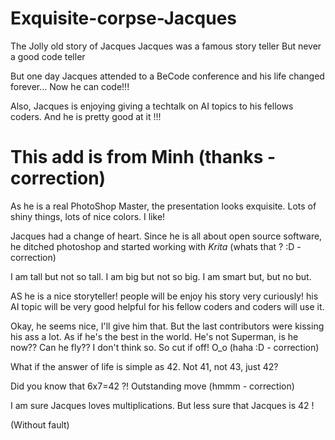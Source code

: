 # Exquisite-corpse-Jacques


The Jolly old story of Jacques
Jacques was a famous story teller
But never a good code teller

But one day Jacques attended to
a BeCode conference and his life
changed forever... Now he can code!!!

Also, Jacques is enjoying giving a techtalk
on AI topics to his fellows coders. And he
is pretty good at it !!!

This add is from Minh
(thanks -correction)
=======
As he is a real PhotoShop Master, the 
presentation looks exquisite. Lots of shiny things, 
lots of nice colors. I like! 

Jacques had a change of heart.
Since he is all about open source software, he ditched photoshop
and started working with *Krita*
(whats that ? :D - correction)

I am tall but not so tall.
I am big but not so big.
I am smart but, but no but.

AS he is a nice storyteller! people will be enjoy his story very curiously!
his AI topic will be very good helpful for his fellow coders and coders will use it.

Okay, he seems nice, I'll give him that. But the last contributors were kissing his ass a lot. As if he's the best in the world. He's not Superman, is he now?? Can he fly?? I don't think so. So cut if off! O_o 
(haha :D - correction)

What if the answer of life is simple as 42. Not 41, not 43, just 42?

Did you know that 6x7=42 ?! Outstanding move (hmmm - correction)

I am sure Jacques loves multiplications. 
But less sure that Jacques is 42 ! 


(Without fault)


